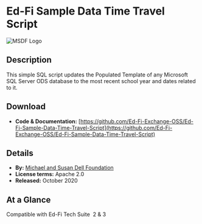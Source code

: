 # Ed-Fi Sample Data Time Travel Script

![MSDF Logo](https://edfidocs.blob.core.windows.net/$web/img/edfi-exchange/technology/msdflogo.png)

## Description

This simple SQL script updates the Populated Template of any Microsoft SQL Server ODS database to the most recent school year and dates related to it.

## Download

* **Code & Documentation:** [https://github.com/Ed-Fi-Exchange-OSS/Ed-Fi-Sample-Data-Time-Travel-Script](https://github.com/Ed-Fi-Exchange-OSS/Ed-Fi-Sample-Data-Time-Travel-Script)

## Details

* **By:** [Michael and Susan Dell Foundation](https://www.dell.org/)
* ****License terms:**** Apache 2.0
* **Released:** October 2020

## **At a Glance**

Compatible with Ed-Fi Tech Suite  2 & 3
